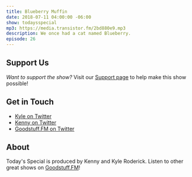 ```yaml
---
title: Blueberry Muffin
date: 2018-07-11 04:00:00 -06:00
show: todaysspecial
mp3: https://media.transistor.fm/2bd880e9.mp3
description: We once had a cat named Blueberry.
episode: 26
---
```



## Support Us
*Want to support the show?* Visit our [Support page](https://goodstuff.fm/support) to help make this show possible!

## Get in Touch
- [Kyle on Twitter](http://twitter.com/dogburps)
- [Kenny on Twitter](http://twitter.com/kennyroderick_)
- [Goodstuff.FM on Twitter](http://twitter.com/goodstufffm)
## About

Today's Special is produced by Kenny and Kyle Roderick. Listen to other great shows on [Goodstuff.FM](http://goodstuff.fm/shows)!